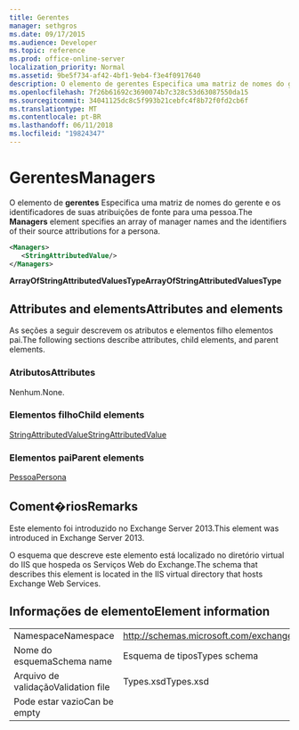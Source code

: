 ```yaml
---
title: Gerentes
manager: sethgros
ms.date: 09/17/2015
ms.audience: Developer
ms.topic: reference
ms.prod: office-online-server
localization_priority: Normal
ms.assetid: 9be5f734-af42-4bf1-9eb4-f3e4f0917640
description: O elemento de gerentes Especifica uma matriz de nomes do gerente e os identificadores de suas atribuições de fonte para uma pessoa.
ms.openlocfilehash: 7f26b61692c3690074b7c328c53d63087550da15
ms.sourcegitcommit: 34041125dc8c5f993b21cebfc4f8b72f0fd2cb6f
ms.translationtype: MT
ms.contentlocale: pt-BR
ms.lasthandoff: 06/11/2018
ms.locfileid: "19824347"
---
```

# <a name="managers"></a><span data-ttu-id="a3c19-103">Gerentes</span><span class="sxs-lookup"><span data-stu-id="a3c19-103">Managers</span></span>

<span data-ttu-id="a3c19-104">O elemento de **gerentes** Especifica uma matriz de nomes do gerente e os identificadores de suas atribuições de fonte para uma pessoa.</span><span class="sxs-lookup"><span data-stu-id="a3c19-104">The **Managers** element specifies an array of manager names and the identifiers of their source attributions for a persona.</span></span> 
  
```XML
<Managers>
   <StringAttributedValue/>
</Managers>
```

 <span data-ttu-id="a3c19-105">**ArrayOfStringAttributedValuesType**</span><span class="sxs-lookup"><span data-stu-id="a3c19-105">**ArrayOfStringAttributedValuesType**</span></span>
## <a name="attributes-and-elements"></a><span data-ttu-id="a3c19-106">Attributes and elements</span><span class="sxs-lookup"><span data-stu-id="a3c19-106">Attributes and elements</span></span>

<span data-ttu-id="a3c19-107">As seções a seguir descrevem os atributos e elementos filho elementos pai.</span><span class="sxs-lookup"><span data-stu-id="a3c19-107">The following sections describe attributes, child elements, and parent elements.</span></span>
  
### <a name="attributes"></a><span data-ttu-id="a3c19-108">Atributos</span><span class="sxs-lookup"><span data-stu-id="a3c19-108">Attributes</span></span>

<span data-ttu-id="a3c19-109">Nenhum.</span><span class="sxs-lookup"><span data-stu-id="a3c19-109">None.</span></span>
  
### <a name="child-elements"></a><span data-ttu-id="a3c19-110">Elementos filho</span><span class="sxs-lookup"><span data-stu-id="a3c19-110">Child elements</span></span>

[<span data-ttu-id="a3c19-111">StringAttributedValue</span><span class="sxs-lookup"><span data-stu-id="a3c19-111">StringAttributedValue</span></span>](stringattributedvalue.md)
  
### <a name="parent-elements"></a><span data-ttu-id="a3c19-112">Elementos pai</span><span class="sxs-lookup"><span data-stu-id="a3c19-112">Parent elements</span></span>

[<span data-ttu-id="a3c19-113">Pessoa</span><span class="sxs-lookup"><span data-stu-id="a3c19-113">Persona</span></span>](persona.md)
  
## <a name="remarks"></a><span data-ttu-id="a3c19-114">Coment�rios</span><span class="sxs-lookup"><span data-stu-id="a3c19-114">Remarks</span></span>

<span data-ttu-id="a3c19-115">Este elemento foi introduzido no Exchange Server 2013.</span><span class="sxs-lookup"><span data-stu-id="a3c19-115">This element was introduced in Exchange Server 2013.</span></span>
  
<span data-ttu-id="a3c19-116">O esquema que descreve este elemento está localizado no diretório virtual do IIS que hospeda os Serviços Web do Exchange.</span><span class="sxs-lookup"><span data-stu-id="a3c19-116">The schema that describes this element is located in the IIS virtual directory that hosts Exchange Web Services.</span></span>
  
## <a name="element-information"></a><span data-ttu-id="a3c19-117">Informações de elemento</span><span class="sxs-lookup"><span data-stu-id="a3c19-117">Element information</span></span>

|||
|:-----|:-----|
|<span data-ttu-id="a3c19-118">Namespace</span><span class="sxs-lookup"><span data-stu-id="a3c19-118">Namespace</span></span>  <br/> |http://schemas.microsoft.com/exchange/services/2006/types  <br/> |
|<span data-ttu-id="a3c19-119">Nome do esquema</span><span class="sxs-lookup"><span data-stu-id="a3c19-119">Schema name</span></span>  <br/> |<span data-ttu-id="a3c19-120">Esquema de tipos</span><span class="sxs-lookup"><span data-stu-id="a3c19-120">Types schema</span></span>  <br/> |
|<span data-ttu-id="a3c19-121">Arquivo de validação</span><span class="sxs-lookup"><span data-stu-id="a3c19-121">Validation file</span></span>  <br/> |<span data-ttu-id="a3c19-122">Types.xsd</span><span class="sxs-lookup"><span data-stu-id="a3c19-122">Types.xsd</span></span>  <br/> |
|<span data-ttu-id="a3c19-123">Pode estar vazio</span><span class="sxs-lookup"><span data-stu-id="a3c19-123">Can be empty</span></span>  <br/> ||
   

